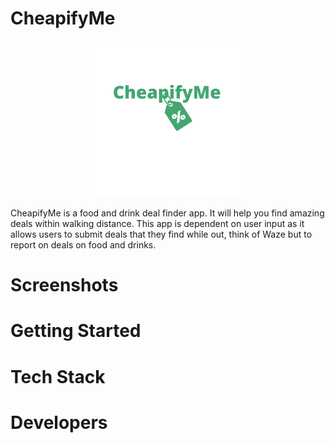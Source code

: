 # CheapifyMe

<p align="center">
  <img src="./client/public/logoGreen.png" width="250">
</p>

CheapifyMe is a food and drink deal finder app. It will help you find amazing deals within walking distance. This app is dependent on user input as it allows users to submit deals that they find while out, think of Waze but to report on deals on food and drinks.

# Screenshots

# Getting Started

# Tech Stack

# Developers
